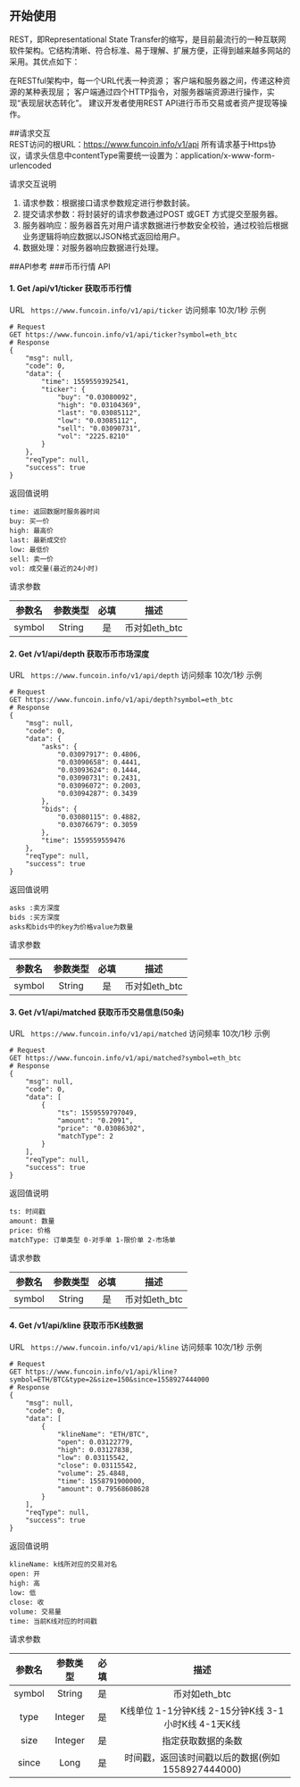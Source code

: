 ## 开始使用    
REST，即Representational State Transfer的缩写，是目前最流行的一种互联网软件架构。它结构清晰、符合标准、易于理解、扩展方便，正得到越来越多网站的采用。其优点如下：

在RESTful架构中，每一个URL代表一种资源；
客户端和服务器之间，传递这种资源的某种表现层；
客户端通过四个HTTP指令，对服务器端资源进行操作，实现“表现层状态转化”。
建议开发者使用REST API进行币币交易或者资产提现等操作。

##请求交互  
REST访问的根URL：https://www.funcoin.info/v1/api    所有请求基于Https协议，请求头信息中contentType需要统一设置为：application/x-www-form-urlencoded

请求交互说明

1. 请求参数：根据接口请求参数规定进行参数封装。
2. 提交请求参数：将封装好的请求参数通过POST 或GET 方式提交至服务器。
3. 服务器响应：服务器首先对用户请求数据进行参数安全校验，通过校验后根据业务逻辑将响应数据以JSON格式返回给用户。
4. 数据处理：对服务器响应数据进行处理。

##API参考
###币币行情 API
#### 1. Get /api/v1/ticker   获取币币行情

URL ``` https://www.funcoin.info/v1/api/ticker``` 访问频率 10次/1秒
示例

```
# Request
GET https://www.funcoin.info/v1/api/ticker?symbol=eth_btc
# Response
{
    "msg": null,
    "code": 0,
    "data": {
        "time": 1559559392541,
        "ticker": {
            "buy": "0.03080092",
            "high": "0.03104369",
            "last": "0.03085112",
            "low": "0.03085112",
            "sell": "0.03090731",
            "vol": "2225.8210"
        }
    },
    "reqType": null,
    "success": true
}
```

返回值说明

```
time: 返回数据时服务器时间
buy: 买一价
high: 最高价
last: 最新成交价
low: 最低价
sell: 卖一价
vol: 成交量(最近的24小时)
```

请求参数

参数名 | 参数类型 | 必填 | 描述 
:-: | :-: | :-: | :-: 
symbol | String | 是 | 币对如eth_btc 

#### 2. Get /v1/api/depth 获取币币市场深度
URL ``` https://www.funcoin.info/v1/api/depth``` 访问频率 10次/1秒
示例

```
# Request
GET https://www.funcoin.info/v1/api/depth?symbol=eth_btc
# Response
{
    "msg": null,
    "code": 0,
    "data": {
        "asks": {
            "0.03097917": 0.4806,
            "0.03090658": 0.4441,
            "0.03093624": 0.1444,
            "0.03090731": 0.2431,
            "0.03096072": 0.2003,
            "0.03094287": 0.3439
        },
        "bids": {
            "0.03080115": 0.4882,
            "0.03076679": 0.3059
        },
        "time": 1559559559476
    },
    "reqType": null,
    "success": true
}
```

返回值说明

```
asks :卖方深度
bids :买方深度
asks和bids中的key为价格value为数量
```

请求参数

参数名 | 参数类型 | 必填 | 描述 
:-: | :-: | :-: | :-: 
symbol | String | 是 | 币对如eth_btc 

#### 3. Get /v1/api/matched 获取币币交易信息(50条)
URL ``` https://www.funcoin.info/v1/api/matched``` 访问频率 10次/1秒
示例

```
# Request
GET https://www.funcoin.info/v1/api/matched?symbol=eth_btc
# Response
{
    "msg": null,
    "code": 0,
    "data": [
        {
            "ts": 1559559797049,
            "amount": "0.2091",
            "price": "0.03086302",
            "matchType": 2
        }
    ],
    "reqType": null,
    "success": true
}
```

返回值说明

```
ts: 时间戳
amount: 数量
price: 价格
matchType: 订单类型 0-对手单 1-限价单 2-市场单
```

请求参数

参数名 | 参数类型 | 必填 | 描述 
:-: | :-: | :-: | :-: 
symbol | String | 是 | 币对如eth_btc 

#### 4. Get /v1/api/kline 获取币币K线数据

URL ``` https://www.funcoin.info/v1/api/kline``` 访问频率 10次/1秒
示例

```
# Request
GET https://www.funcoin.info/v1/api/kline?symbol=ETH/BTC&type=2&size=150&since=1558927444000
# Response
{
    "msg": null,
    "code": 0,
    "data": [
        {
            "klineName": "ETH/BTC",
            "open": 0.03122779,
            "high": 0.03127838,
            "low": 0.03115542,
            "close": 0.03115542,
            "volume": 25.4848,
            "time": 1558791900000,
            "amount": 0.79568608628        
        }
    ],
    "reqType": null,
    "success": true
}
```

返回值说明

```
klineName: k线所对应的交易对名
open: 开
high: 高
low: 低
close: 收
volume: 交易量
time: 当前K线对应的时间戳
```

请求参数

参数名 | 参数类型 | 必填 | 描述 
:-: | :-: | :-: | :-: 
symbol | String | 是 | 币对如eth_btc 
type | Integer | 是 |  K线单位 1-1分钟K线 2-15分钟K线 3-1小时K线 4-1天K线 
size | Integer | 是 | 指定获取数据的条数
since | Long | 是 | 时间戳，返回该时间戳以后的数据(例如1558927444000)
